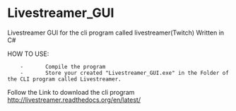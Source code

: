 Livestreamer_GUI
================

Livestreamer GUI for the cli program called livestreamer(Twitch)
Written in C#

HOW TO USE:

        -       Compile the program
        -       Store your created "Livestreamer_GUI.exe" in the Folder of the CLI program called Livestreamer.
        


Follow the Link to download the cli program
http://livestreamer.readthedocs.org/en/latest/


